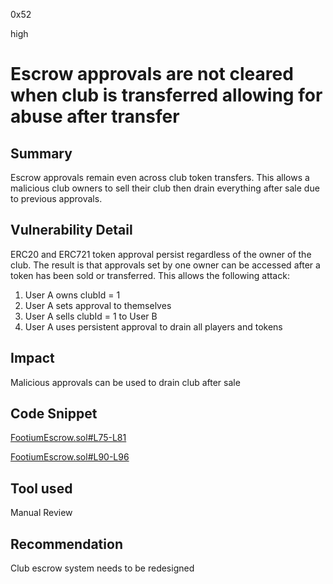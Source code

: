 0x52

high

# Escrow approvals are not cleared when club is transferred allowing for abuse after transfer

## Summary

Escrow approvals remain even across club token transfers. This allows a malicious club owners to sell their club then drain everything after sale due to previous approvals.

## Vulnerability Detail

ERC20 and ERC721 token approval persist regardless of the owner of the club. The result is that approvals set by one owner can be accessed after a token has been sold or transferred. This allows the following attack:

1) User A owns clubId = 1
2) User A sets approval to themselves
3) User A sells clubId = 1 to User B
4) User A uses persistent approval to drain all players and tokens

## Impact

Malicious approvals can be used to drain club after sale

## Code Snippet

[FootiumEscrow.sol#L75-L81](https://github.com/sherlock-audit/2023-04-footium/blob/main/footium-eth-shareable/contracts/FootiumEscrow.sol#L75-L81)

[FootiumEscrow.sol#L90-L96](https://github.com/sherlock-audit/2023-04-footium/blob/main/footium-eth-shareable/contracts/FootiumEscrow.sol#L90-L96)

## Tool used

Manual Review

## Recommendation

Club escrow system needs to be redesigned